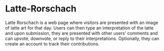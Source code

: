 # Latte-Rorschach
Latte Rorschach is a web page where visitors are presented with an image of latte art for that day. Users can then type an interpretation of the latte and upon submission, they are presented with other users’ comments and can upvote, downvote, or reply to their interpretations. Optionally, they can create an account to track their contributions.
